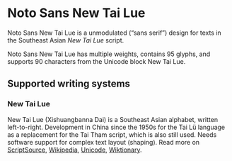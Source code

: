 
# Noto Sans New Tai Lue

Noto Sans New Tai Lue is a unmodulated (“sans serif”) design for texts in the Southeast Asian _New Tai Lue_ script. 

Noto Sans New Tai Lue has multiple weights, contains 95 glyphs, and supports 90 characters from the Unicode block New Tai Lue.


## Supported writing systems


### New Tai Lue

New Tai Lue (Xishuangbanna Dai) is a Southeast Asian alphabet, written left-to-right. Development in China since the 1950s for the Tai Lü language as a replacement for the Tai Tham script, which is also still used. Needs software support for complex text layout (shaping). Read more on [ScriptSource](https://scriptsource.org/scr/Talu), [Wikipedia](https://en.wikipedia.org/wiki/ISO_15924:Talu), [Unicode](https://www.unicode.org/versions/Unicode13.0.0/ch16.pdf#G65706), [Wiktionary](https://en.wiktionary.org/wiki/Category:New_Tai_Lue_script).

